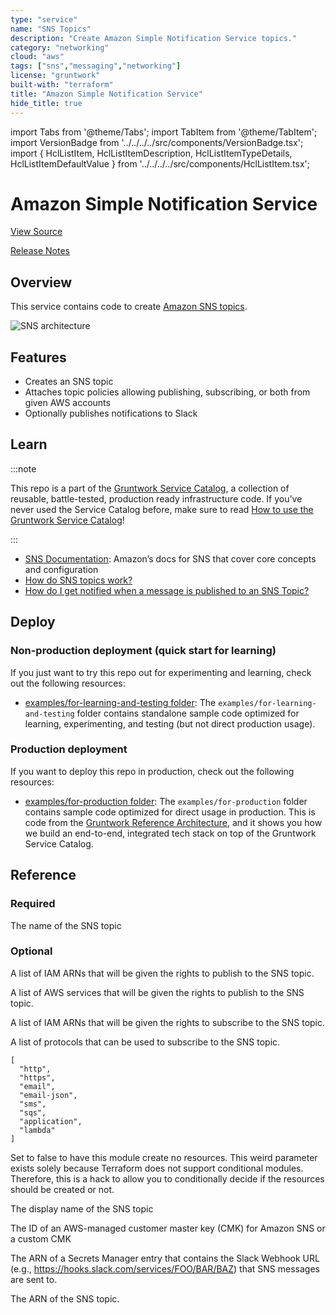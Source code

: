 ```yaml
---
type: "service"
name: "SNS Topics"
description: "Create Amazon Simple Notification Service topics."
category: "networking"
cloud: "aws"
tags: ["sns","messaging","networking"]
license: "gruntwork"
built-with: "terraform"
title: "Amazon Simple Notification Service"
hide_title: true
---
```


import Tabs from '@theme/Tabs';
import TabItem from '@theme/TabItem';
import VersionBadge from '../../../../src/components/VersionBadge.tsx';
import { HclListItem, HclListItemDescription, HclListItemTypeDetails, HclListItemDefaultValue } from '../../../../src/components/HclListItem.tsx';

<VersionBadge version="0.96.1" lastModifiedVersion="0.96.1"/>

# Amazon Simple Notification Service


<a href="https://github.com/gruntwork-io/terraform-aws-service-catalog/tree/v0.96.1/modules/networking/sns-topics" className="link-button" title="View the source code for this module in GitHub.">View Source</a>

<a href="https://github.com/gruntwork-io/terraform-aws-service-catalog/releases?q=networking%2Fsns-topics" className="link-button" title="Release notes for only the service catalog versions which impacted this service.">Release Notes</a>

## Overview

This service contains code to create [Amazon SNS topics](https://aws.amazon.com/sns/).

![SNS architecture](/img/reference/services/networking/sns-architecture.png)

## Features

*   Creates an SNS topic
*   Attaches topic policies allowing publishing, subscribing, or both from given AWS accounts
*   Optionally publishes notifications to Slack

## Learn

:::note

This repo is a part of the [Gruntwork Service Catalog](https://github.com/gruntwork-io/terraform-aws-service-catalog/),
a collection of reusable, battle-tested, production ready infrastructure code.
If you’ve never used the Service Catalog before, make sure to read
[How to use the Gruntwork Service Catalog](https://docs.gruntwork.io/reference/services/intro/overview)!

:::

*   [SNS Documentation](https://docs.aws.amazon.com/sns/): Amazon’s docs for SNS that cover core concepts and configuration
*   [How do SNS topics work?](https://github.com/gruntwork-io/terraform-aws-service-catalog/tree/v0.96.1/modules/networking/sns-topics/core-concepts.md#how-do-sns-topics-work)
*   [How do I get notified when a message is published to an SNS Topic?](https://github.com/gruntwork-io/terraform-aws-service-catalog/tree/v0.96.1/modules/networking/sns-topics/core-concepts.md#how-do-i-get-notified)

## Deploy

### Non-production deployment (quick start for learning)

If you just want to try this repo out for experimenting and learning, check out the following resources:

*   [examples/for-learning-and-testing folder](https://github.com/gruntwork-io/terraform-aws-service-catalog/tree/v0.96.1/examples/for-learning-and-testing): The
    `examples/for-learning-and-testing` folder contains standalone sample code optimized for learning, experimenting, and
    testing (but not direct production usage).

### Production deployment

If you want to deploy this repo in production, check out the following resources:

*   [examples/for-production folder](https://github.com/gruntwork-io/terraform-aws-service-catalog/tree/v0.96.1/examples/for-production): The `examples/for-production` folder contains sample code
    optimized for direct usage in production. This is code from the
    [Gruntwork Reference Architecture](https://gruntwork.io/reference-architecture), and it shows you how we build an
    end-to-end, integrated tech stack on top of the Gruntwork Service Catalog.

## Reference

<Tabs>
<TabItem value="inputs" label="Inputs" default>

### Required

<HclListItem name="name" requirement="required" type="string">
<HclListItemDescription>

The name of the SNS topic

</HclListItemDescription>
</HclListItem>

### Optional

<HclListItem name="allow_publish_accounts" requirement="optional" type="list(string)">
<HclListItemDescription>

A list of IAM ARNs that will be given the rights to publish to the SNS topic.

</HclListItemDescription>
<HclListItemDefaultValue defaultValue="[]"/>
</HclListItem>

<HclListItem name="allow_publish_services" requirement="optional" type="list(string)">
<HclListItemDescription>

A list of AWS services that will be given the rights to publish to the SNS topic.

</HclListItemDescription>
<HclListItemDefaultValue defaultValue="[]"/>
</HclListItem>

<HclListItem name="allow_subscribe_accounts" requirement="optional" type="list(string)">
<HclListItemDescription>

A list of IAM ARNs that will be given the rights to subscribe to the SNS topic.

</HclListItemDescription>
<HclListItemDefaultValue defaultValue="[]"/>
</HclListItem>

<HclListItem name="allow_subscribe_protocols" requirement="optional" type="list(string)">
<HclListItemDescription>

A list of protocols that can be used to subscribe to the SNS topic.

</HclListItemDescription>
<HclListItemDefaultValue>

```hcl
[
  "http",
  "https",
  "email",
  "email-json",
  "sms",
  "sqs",
  "application",
  "lambda"
]
```

</HclListItemDefaultValue>
</HclListItem>

<HclListItem name="create_resources" requirement="optional" type="bool">
<HclListItemDescription>

Set to false to have this module create no resources. This weird parameter exists solely because Terraform does not support conditional modules. Therefore, this is a hack to allow you to conditionally decide if the resources should be created or not.

</HclListItemDescription>
<HclListItemDefaultValue defaultValue="true"/>
</HclListItem>

<HclListItem name="display_name" requirement="optional" type="string">
<HclListItemDescription>

The display name of the SNS topic

</HclListItemDescription>
<HclListItemDefaultValue defaultValue="&quot;&quot;"/>
</HclListItem>

<HclListItem name="kms_master_key_id" requirement="optional" type="string">
<HclListItemDescription>

The ID of an AWS-managed customer master key (CMK) for Amazon SNS or a custom CMK

</HclListItemDescription>
<HclListItemDefaultValue defaultValue="&quot;alias/aws/sns&quot;"/>
</HclListItem>

<HclListItem name="slack_webhook_url_secrets_manager_arn" requirement="optional" type="string">
<HclListItemDescription>

The ARN of a Secrets Manager entry that contains the Slack Webhook URL (e.g., https://hooks.slack.com/services/FOO/BAR/BAZ) that SNS messages are sent to.

</HclListItemDescription>
<HclListItemDefaultValue defaultValue="null"/>
</HclListItem>

</TabItem>
<TabItem value="outputs" label="Outputs">

<HclListItem name="topic_arn">
<HclListItemDescription>

The ARN of the SNS topic.

</HclListItemDescription>
</HclListItem>

</TabItem>
</Tabs>


<!-- ##DOCS-SOURCER-START
{
  "originalSources": [
    "https://github.com/gruntwork-io/terraform-aws-service-catalog/tree/v0.96.1/modules%2Fnetworking%2Fsns-topics%2FREADME.md",
    "https://github.com/gruntwork-io/terraform-aws-service-catalog/tree/v0.96.1/modules%2Fnetworking%2Fsns-topics%2Fvariables.tf",
    "https://github.com/gruntwork-io/terraform-aws-service-catalog/tree/v0.96.1/modules%2Fnetworking%2Fsns-topics%2Foutputs.tf"
  ],
  "sourcePlugin": "service-catalog-api",
  "hash": "cf143ad9c739beb9aa3bfa0e97aa9631"
}
##DOCS-SOURCER-END -->
